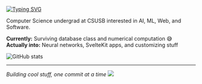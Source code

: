 [![Typing SVG](https://readme-typing-svg.herokuapp.com?font=Fira+Code&size=25&duration=2000&pause=1000&color=00D9FF&vCenter=true&width=435&lines=zollicoff;AI+%2B+ML+%2B+Web+%2B+Software)](https://git.io/typing-svg)

Computer Science undergrad at CSUSB interested in AI, ML, Web, and Software.

**Currently:** Surviving database class and numerical computation 😅  
**Actually into:** Neural networks, SvelteKit apps, and customizing stuff

![GitHub stats](https://github-readme-stats.vercel.app/api?username=zollicoff&show_icons=true&theme=dark&hide_title=true&hide_rank=true&compact=true)

---
*Building cool stuff, one commit at a time* ![](https://komarev.com/ghpvc/?username=zollicoff&color=00D9FF&style=flat-square)
